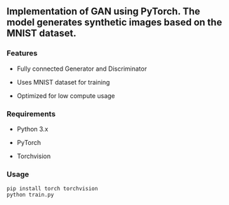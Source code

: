 ## Implementation of GAN using PyTorch. The model generates synthetic images based on the MNIST dataset.

### Features

- Fully connected Generator and Discriminator

- Uses MNIST dataset for training

- Optimized for low compute usage

### Requirements

- Python 3.x

- PyTorch

- Torchvision

### Usage

```
pip install torch torchvision
python train.py
```


